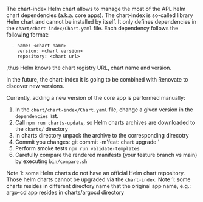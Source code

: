 The chart-index Helm chart allows to manage the most of the APL helm chart dependencies (a.k.a. core apps). 
The chart-index is so-called library Helm chart and cannot be installed by itself. It only defines dependencies in the `chart/chart-index/Chart.yaml` file. Each dependency follows the following format:
```
  - name: <chart name>
    version: <chart version>
    repository: <chart url>
```
,thus Helm knows the chart registry URL, chart name and version.

In the future, the chart-index it is going to be combined with Renovate to discover new versions.

Currently, adding a new version of the core app is performed manually:
1. In the `chart/chart-index/Chart.yaml` file, change a given version in the `dependencies` list.
2. Call `npm run charts-update`, so Helm charts archives are downloaded to the `charts/` directory
3. In charts directory unpack the archive to the corresponding direcotry
4. Commit you changes: git commit -m'feat: chart upgrade <app-name>'
5. Perform smoke tests `npm run validate-templates`
6. Carefully compare the rendered manifests (your feature branch vs main) by executing `bin/compare.sh`
   

Note 1: some Helm charts do not have an official Helm chart repository. Those helm charts cannot be upgraded via the `chart-index`.
Note 1: some charts resides in different directory name that the original app name, e.g.: argo-cd app resides in charts/argocd directory